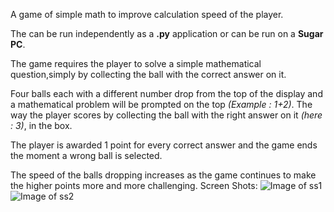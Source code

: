 A game of simple math to improve calculation speed of the player.

The can be run independently as a **.py** application or can be run on a **Sugar PC**.

The game requires the player to solve a simple mathematical question,simply by collecting the ball with the correct answer on it.

Four balls each with a different number drop from the top of the display and a mathematical problem will be prompted on the top *(Example : 1+2)*. The way the player scores by collecting the ball with the right answer on it *(here : 3)*, in the box.

The player is awarded 1 point for every correct answer and the game ends the moment a wrong ball is selected. 

The speed of the balls dropping increases as the game continues to make the higher points more and more challenging.
Screen Shots: 
![Image of ss1]( https://github.com/Gr33nMayhem/NumberRush/ScreenShots/ss1.png  )
![Image of ss2]( https://github.com/Gr33nMayhem/NumberRush/ScreenShots/ss2.png  )
